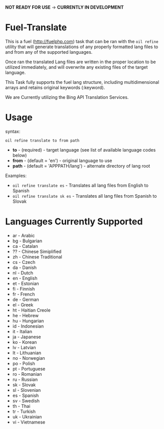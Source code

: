 **NOT READY FOR USE** -> **CURRENTLY IN DEVELOPMENT**

Fuel-Translate
==============

This is a fuel (http://fuelphp.com) task that can be ran with the ```oil refine``` utility that will generate translations of any properly formatted lang files to and from any of the supported languages.

Once ran the translated Lang files are written in the proper location to be utilized immediately, and will overwrite any existing files of the target language.

This Task fully supports the fuel lang structure, including multidimensional arrays and retains original keywords (:keyword).

We are Currently utilizing the Bing API Translation Services.

Usage
=====

syntax:

```oil refine translate to from path```

 * **to** - (required) - target language (see list of available language codes below)
 * **from** - (default = 'en') - original language to use
 * **path** - (default = 'APPPATH/lang') - alternate directory of lang root 

Examples:

 * ```oil refine translate es``` - Translates all lang files from English to Spanish
 * ```oil refine translate sk es``` - Translates all lang files from Spanish to Slovak


Languages Currently Supported
=============================

 * ar - Arabic
 * bg - Bulgarian
 * ca - Catalan
 * ?? - Chinese Simiplified
 * zh - Chinese Traditional
 * cs - Czech
 * da - Danish
 * nl - Dutch
 * en - English
 * et - Estonian
 * fi - Finnish
 * fr - French
 * de - German
 * el - Greek
 * ht - Haitian Creole
 * he - Hebrew
 * hu - Hungarian
 * id - Indonesian
 * it - Italian
 * ja - Japanese
 * ko - Korean
 * lv - Latvian
 * lt - Lithuanian
 * no - Norwegian
 * po - Polish
 * pt - Portuguese
 * ro - Romanian
 * ru - Russian
 * sk - Slovak
 * sl - Slovenian
 * es - Spanish
 * sv - Swedish
 * th - Thai
 * tr - Turkish
 * uk - Ukrainian
 * vi - Vietnamese